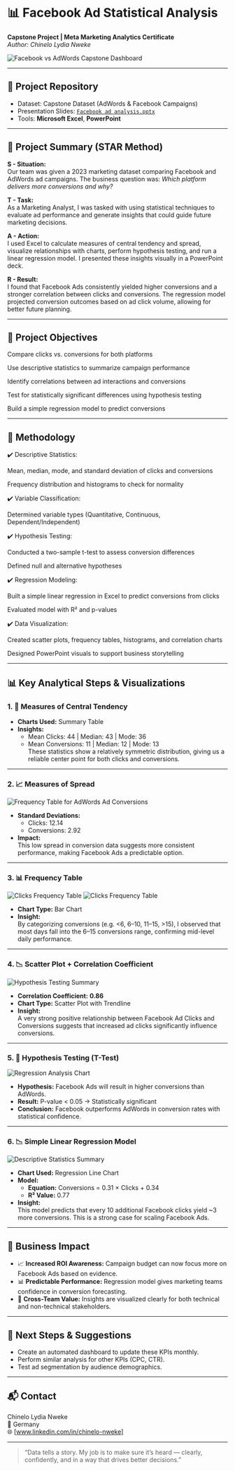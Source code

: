 # 📊 Facebook Ad Statistical Analysis
**Capstone Project | Meta Marketing Analytics Certificate**  
*Author: Chinelo Lydia Nweke*

![Facebook vs AdWords Capstone Dashboard](https://github.com/Chinel0/Facebook-vs.-AdWords-Ad-Performance-Marketing-Analytics-Capstone/blob/397bd6bc96998aa6237dfd3f659147dbbe5f5c5c/facebook%20dashboard.png?raw=true)

---

## 📁 Project Repository

- Dataset: Capstone Dataset (AdWords & Facebook Campaigns)
- Presentation Slides: [`Facebook ad analysis.pptx`](./Facebook%20ad%20analysis.pptx)
- Tools: **Microsoft Excel**, **PowerPoint**

---

## 🌟 Project Summary (STAR Method)

**S - Situation:**  
Our team was given a 2023 marketing dataset comparing Facebook and AdWords ad campaigns. The business question was: _Which platform delivers more conversions and why?_

**T - Task:**  
As a Marketing Analyst, I was tasked with using statistical techniques to evaluate ad performance and generate insights that could guide future marketing decisions.

**A - Action:**  
I used Excel to calculate measures of central tendency and spread, visualize relationships with charts, perform hypothesis testing, and run a linear regression model. I presented these insights visually in a PowerPoint deck.

**R - Result:**  
I found that Facebook Ads consistently yielded higher conversions and a stronger correlation between clicks and conversions. The regression model projected conversion outcomes based on ad click volume, allowing for better future planning.

---

## 🎯 Project Objectives <a name="objectives"></a>
Compare clicks vs. conversions for both platforms

Use descriptive statistics to summarize campaign performance

Identify correlations between ad interactions and conversions

Test for statistically significant differences using hypothesis testing

Build a simple regression model to predict conversions

---

## 🧪 Methodology <a name="methodology"></a>
✔️ Descriptive Statistics:

Mean, median, mode, and standard deviation of clicks and conversions

Frequency distribution and histograms to check for normality

✔️ Variable Classification:

Determined variable types (Quantitative, Continuous, Dependent/Independent)

✔️ Hypothesis Testing:

Conducted a two-sample t-test to assess conversion differences

Defined null and alternative hypotheses

✔️ Regression Modeling:

Built a simple linear regression in Excel to predict conversions from clicks

Evaluated model with R² and p-values

✔️ Data Visualization:

Created scatter plots, frequency tables, histograms, and correlation charts

Designed PowerPoint visuals to support business storytelling

---
## 📊 Key Analytical Steps & Visualizations

### 1. 🧮 Measures of Central Tendency

- **Charts Used:** Summary Table
- **Insights:**
  - Mean Clicks: 44 | Median: 43 | Mode: 36  
  - Mean Conversions: 11 | Median: 12 | Mode: 13  
  These statistics show a relatively symmetric distribution, giving us a reliable center point for both clicks and conversions.

---

### 2. 📈 Measures of Spread
![Frequency Table for AdWords Ad Conversions](https://github.com/Chinel0/Facebook-vs.-AdWords-Ad-Performance-Marketing-Analytics-Capstone/blob/3a0deb24cf7a019fe271d84a81a5c27e3ebd2e25/frequency%20table%20(1).png?raw=true)
- **Standard Deviations:**
  - Clicks: 12.14  
  - Conversions: 2.92  
- **Impact:**  
  This low spread in conversion data suggests more consistent performance, making Facebook Ads a predictable option.

---

### 3. 📊 Frequency Table
![Clicks Frequency Table](https://github.com/Chinel0/Facebook-vs.-AdWords-Ad-Performance-Marketing-Analytics-Capstone/blob/d663f9e8706eddb5fb56d9dd5d4d0779a0a1194c/Screenshot%202025-06-19%20111727.png?raw=true)
![Clicks Frequency Table](https://github.com/Chinel0/Facebook-vs.-AdWords-Ad-Performance-Marketing-Analytics-Capstone/blob/d663f9e8706eddb5fb56d9dd5d4d0779a0a1194c/Screenshot%202025-06-19%20111727.png?raw=true)
- **Chart Type:** Bar Chart
- **Insight:**  
  By categorizing conversions (e.g. <6, 6–10, 11–15, >15), I observed that most days fall into the 6–15 conversions range, confirming mid-level daily performance.

---

### 4. 📉 Scatter Plot + Correlation Coefficient
![Hypothesis Testing Summary](https://github.com/Chinel0/Facebook-vs.-AdWords-Ad-Performance-Marketing-Analytics-Capstone/blob/d663f9e8706eddb5fb56d9dd5d4d0779a0a1194c/Screenshot%202025-06-19%20034431.png?raw=true)
- **Correlation Coefficient:** **0.86**  
- **Chart Type:** Scatter Plot with Trendline  
- **Insight:**  
  A very strong positive relationship between Facebook Ad Clicks and Conversions suggests that increased ad clicks significantly influence conversions.

---

### 5. 🧪 Hypothesis Testing (T-Test)
![Regression Analysis Chart](https://github.com/Chinel0/Facebook-vs.-AdWords-Ad-Performance-Marketing-Analytics-Capstone/blob/98a155bd483b626851f05b9ee279d88fbfb96430/regression%20analysis.png?raw=true)
- **Hypothesis:** Facebook Ads will result in higher conversions than AdWords.
- **Result:** P-value < 0.05 → Statistically significant  
- **Conclusion:** Facebook outperforms AdWords in conversion rates with statistical confidence.

---

### 6. 📉 Simple Linear Regression Model
![Descriptive Statistics Summary](https://github.com/Chinel0/Facebook-vs.-AdWords-Ad-Performance-Marketing-Analytics-Capstone/blob/d663f9e8706eddb5fb56d9dd5d4d0779a0a1194c/Screenshot%202025-06-19%20200146.png?raw=true)
- **Chart Used:** Regression Line Chart  
- **Model:**  
  - **Equation:** Conversions = 0.31 × Clicks + 0.34  
  - **R² Value:** 0.77  
- **Insight:**  
  This model predicts that every 10 additional Facebook clicks yield ~3 more conversions. This is a strong case for scaling Facebook Ads.

---

## 🧠 Business Impact

- 📈 **Increased ROI Awareness:** Campaign budget can now focus more on Facebook Ads based on evidence.
- 📊 **Predictable Performance:** Regression model gives marketing teams confidence in conversion forecasting.
- 🤝 **Cross-Team Value:** Insights are visualized clearly for both technical and non-technical stakeholders.

---

## 📌 Next Steps & Suggestions

- Create an automated dashboard to update these KPIs monthly.
- Perform similar analysis for other KPIs (CPC, CTR).
- Test ad segmentation by audience demographics.

---

## 📬 Contact
Chinelo Lydia Nweke  
📍 Germany  
🌐 [www.linkedin.com/in/chinelo-nweke]

---

> “Data tells a story. My job is to make sure it’s heard — clearly, confidently, and in a way that drives better decisions.”
